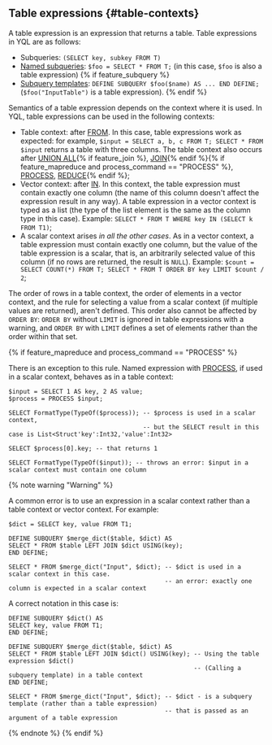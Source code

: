 ## Table expressions {#table-contexts}

A table expression is an expression that returns a table. Table expressions in YQL are as follows:
* Subqueries: `(SELECT key, subkey FROM T)`
* [Named subqueries](#named-nodes): `$foo = SELECT * FROM T;` (in this case, `$foo` is also a table expression)
{% if feature_subquery %}
* [Subquery templates](../../subquery.md#define-subquery): `DEFINE SUBQUERY $foo($name) AS ... END DEFINE;` (`$foo("InputTable")` is a table expression).
{% endif %}

Semantics of a table expression depends on the context where it is used. In YQL, table expressions can be used in the following contexts:
* Table context: after [FROM](../../select.md#from).
In this case, table expressions work as expected: for example, `$input = SELECT a, b, c FROM T; SELECT * FROM $input` returns a table with three columns.
The table context also occurs after [UNION ALL](../../select.md#unionall){% if feature_join %}, [JOIN](../../join.md#join){% endif %}{% if feature_mapreduce and process_command == "PROCESS" %}, [PROCESS](../../process.md#process), [REDUCE](../../reduce.md#reduce){% endif %};
* Vector context: after [IN](#in). In this context, the table expression must contain exactly one column (the name of this column doesn't affect the expression result in any way).
A table expression in a vector context is typed as a list (the type of the list element is the same as the column type in this case). Example: `SELECT * FROM T WHERE key IN (SELECT k FROM T1)`;
* A scalar context arises _in all the other cases_. As in a vector context,
a table expression must contain exactly one column, but the value of the table expression is a scalar,
that is, an arbitrarily selected value of this column (if no rows are returned, the result is `NULL`). Example: `$count = SELECT COUNT(*) FROM T; SELECT * FROM T ORDER BY key LIMIT $count / 2`;

The order of rows in a table context, the order of elements in a vector context, and the rule for selecting a value from a scalar context (if multiple values are returned), aren't defined. This order also cannot be affected by `ORDER BY`: `ORDER BY` without `LIMIT` is ignored in table expressions with a warning, and `ORDER BY` with `LIMIT` defines a set of elements rather than the order within that set.

{% if feature_mapreduce and process_command == "PROCESS" %}

There is an exception to this rule. Named expression with [PROCESS](../../process.md#process), if used in a scalar context, behaves as in a table context:

``` yql
$input = SELECT 1 AS key, 2 AS value;
$process = PROCESS $input;

SELECT FormatType(TypeOf($process)); -- $process is used in a scalar context,
                                     -- but the SELECT result in this case is List<Struct'key':Int32,'value':Int32>

SELECT $process[0].key; -- that returns 1

SELECT FormatType(TypeOf($input)); -- throws an error: $input in a scalar context must contain one column
```
{% note warning "Warning" %}

A common error is to use an expression in a scalar context rather than a table context or vector context. For example:

``` yql
$dict = SELECT key, value FROM T1;

DEFINE SUBQUERY $merge_dict($table, $dict) AS
SELECT * FROM $table LEFT JOIN $dict USING(key);
END DEFINE;

SELECT * FROM $merge_dict("Input", $dict); -- $dict is used in a scalar context in this case.
                                           -- an error: exactly one column is expected in a scalar context

```

A correct notation in this case is:

``` yql
DEFINE SUBQUERY $dict() AS
SELECT key, value FROM T1;
END DEFINE;

DEFINE SUBQUERY $merge_dict($table, $dict) AS
SELECT * FROM $table LEFT JOIN $dict() USING(key); -- Using the table expression $dict()
                                                   -- (Calling a subquery template) in a table context
END DEFINE;

SELECT * FROM $merge_dict("Input", $dict); -- $dict - is a subquery template (rather than a table expression)
                                           -- that is passed as an argument of a table expression
```

{% endnote %}
{% endif %}
